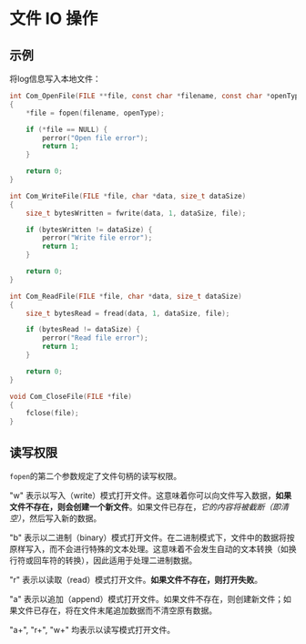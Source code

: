 # 文件 IO 操作

## 示例

将log信息写入本地文件：

```c
int Com_OpenFile(FILE **file, const char *filename, const char *openType)
{
    *file = fopen(filename, openType);

    if (*file == NULL) {
        perror("Open file error");
        return 1;
    }

    return 0;
}

int Com_WriteFile(FILE *file, char *data, size_t dataSize)
{
    size_t bytesWritten = fwrite(data, 1, dataSize, file);

    if (bytesWritten != dataSize) {
        perror("Write file error");
        return 1;
    }

    return 0;
}

int Com_ReadFile(FILE *file, char *data, size_t dataSize)
{
    size_t bytesRead = fread(data, 1, dataSize, file);

    if (bytesRead != dataSize) {
        perror("Read file error");
        return 1;
    }

    return 0;
}

void Com_CloseFile(FILE *file)
{
    fclose(file);
}
```

## 读写权限

`fopen`的第二个参数规定了文件句柄的读写权限。

"w" 表示以写入（write）模式打开文件。这意味着你可以向文件写入数据，**如果文件不存在，则会创建一个新文件**。如果文件已存在，_它的内容将被截断（即清空）_，然后写入新的数据。

"b" 表示以二进制（binary）模式打开文件。在二进制模式下，文件中的数据将按原样写入，而不会进行特殊的文本处理。这意味着不会发生自动的文本转换（如换行符或回车符的转换），因此适用于处理二进制数据。

"r" 表示以读取（read）模式打开文件。**如果文件不存在，则打开失败**。

"a" 表示以追加（append）模式打开文件。如果文件不存在，则创建新文件；如果文件已存在，将在文件末尾追加数据而不清空原有数据。

"a+", "r+", "w+" 均表示以读写模式打开文件。
